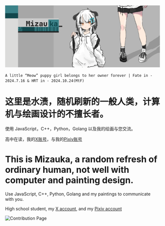 ![A background picture](画板.png)

`A little “Meow” puppy girl belongs to her owner forever | Fate in - 2024.7.16 & HRT in - 2024.10.24(MtF)`


# 这里是水渍，随机刷新的一般人类，计算机与绘画设计的不擅长者。

使用 JavaScript，C++，Python，Golang 以及我的绘画与您交流。

高中在读，我的[X账号](https://x.com/mizaukawa)，与我的[Pixiv账号](https://www.pixiv.net/users/103346030)



# This is Mizauka, a random refresh of ordinary human, not well with computer and painting design.

Use JavaScript, C++, Python, Golang and my paintings to communicate with you.

High school student, my [X account](https://x.com/mizaukawa), and my [Pixiv account](https://www.pixiv.net/users/103346030)



![Contribution Page](https://green-wall.leoku.dev/share/Mizauka)
